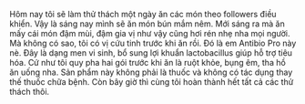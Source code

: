 Hôm nay tôi sẽ làm thử thách một ngày ăn các món theo followers điều khiển. Vậy là sáng nay mình sẽ ăn món bún mắm nêm. Mới sáng ra mà ăn mấy cái món đậm mùi, đậm gia vị như vậy cũng hơi rén nhẹ nha mọi người. Mà không có sao, tôi có vị cứu tinh trước khi ăn rồi. Đó là em Antibio Pro này nè. Đây là dạng men vi sinh, bổ sung lợi khuẩn lactobacillus giúp hỗ trợ tiêu hóa. Cứ như tôi quy pha hai gói trước khi ăn là ruột khỏe, bụng êm, tha hồ ăn uống nha. Sản phẩm này không phải là thuốc và không có tác dụng thay thế thuốc chữa bệnh. Còn bây giờ thì cùng tôi hoàn thành hết tất cả các thử thách thôi.